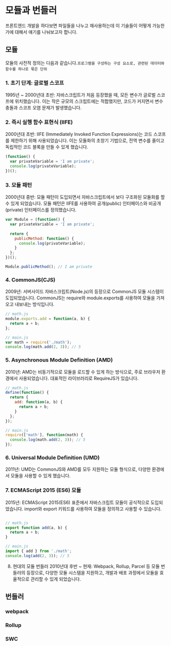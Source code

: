 # 모듈과 번들러
프론트엔드 개발을 하다보면 파일들을 나누고 재사용하는데 이 기술들이 어떻게 가능한가에 대해서 얘기를 나눠보고자 합니다.
## 모듈
모듈의 사전적 정의는 다음과 같습니다.``프로그램을 구성하는 구성 요소로, 관련된 데이터와 함수를 하나로 묶은 단위``

### 1. 초기 단계: 글로벌 스코프
1995년 ~ 2000년대 초반: 자바스크립트가 처음 등장했을 때, 모든 변수가 글로벌 스코프에 위치했습니다. 이는 작은 규모의 스크립트에는 적합했지만, 코드가 커지면서 변수 충돌과 스코프 오염 문제가 발생했습니다.
### 2. 즉시 실행 함수 표현식 (IIFE)
2000년대 초반: IIFE (Immediately Invoked Function Expressions)는 코드 스코프를 제한하기 위해 사용되었습니다. 이는 모듈화의 초창기 기법으로, 전역 변수를 줄이고 독립적인 코드 블록을 만들 수 있게 했습니다.

```jsx
(function() {
  var privateVariable = 'I am private';
  console.log(privateVariable);
})();
```

### 3. 모듈 패턴
2000년대 중반: 모듈 패턴이 도입되면서 자바스크립트에서 보다 구조화된 모듈화를 할 수 있게 되었습니다. 모듈 패턴은 IIFE를 사용하여 공개(public) 인터페이스와 비공개(private) 인터페이스를 정의했습니다.

```jsx
var Module = (function() {
  var privateVariable = 'I am private';
  
  return {
    publicMethod: function() {
      console.log(privateVariable);
    }
  };
})();

Module.publicMethod(); // I am private
```

### 4. CommonJS(CJS)
2009년: 서버사이드 자바스크립트(Node.js)의 등장으로 CommonJS 모듈 시스템이 도입되었습니다. CommonJS는 require와 module.exports를 사용하여 모듈을 가져오고 내보내는 방식입니다.

```jsx
// math.js
module.exports.add = function(a, b) {
  return a + b;
};

// main.js
var math = require('./math');
console.log(math.add(2, 3)); // 5
```

### 5. Asynchronous Module Definition (AMD)
2010년: AMD는 비동기적으로 모듈을 로드할 수 있게 하는 방식으로, 주로 브라우저 환경에서 사용되었습니다. 대표적인 라이브러리로 RequireJS가 있습니다.

```jsx
// math.js
define(function() {
  return {
    add: function(a, b) {
      return a + b;
    }
  };
});

// main.js
require(['math'], function(math) {
  console.log(math.add(2, 3)); // 5
});
```

### 6. Universal Module Definition (UMD)
2011년: UMD는 CommonJS와 AMD를 모두 지원하는 모듈 형식으로, 다양한 환경에서 모듈을 사용할 수 있게 했습니다.

### 7. ECMAScript 2015 (ES6) 모듈
2015년: ECMAScript 2015(ES6) 표준에서 자바스크립트 모듈이 공식적으로 도입되었습니다. import와 export 키워드를 사용하여 모듈을 정의하고 사용할 수 있습니다.

```jsx

// math.js
export function add(a, b) {
  return a + b;
}

// main.js
import { add } from './math';
console.log(add(2, 3)); // 5
```
8. 현대의 모듈 번들러
2010년대 후반 ~ 현재: Webpack, Rollup, Parcel 등 모듈 번들러의 등장으로, 다양한 모듈 시스템을 지원하고, 개발과 배포 과정에서 모듈을 효율적으로 관리할 수 있게 되었습니다.

## 번들러
### webpack

### Rollup

### SWC
